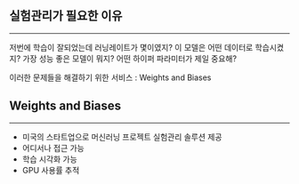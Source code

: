 ## 실험관리가 필요한 이유
---
저번에 학습이 잘되었는데 러닝레이트가 몇이였지?
이 모델은 어떤 데이터로 학습시켰지?
가장 성능 좋은 모델이 뭐지?
어떤 하이퍼 파라미터가 제일 중요해?

이러한 문제들을 해결하기 위한 서비스 : Weights and Biases

## Weights and Biases
---
- 미국의 스타트업으로 머신러닝 프로젝트 실험관리 솔루션 제공
- 어디서나 접근 가능
- 학습 시각화 가능
- GPU 사용률 추적
